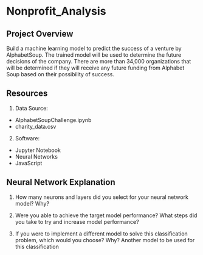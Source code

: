 # Nonprofit_Analysis

## Project Overview
Build a machine learning model to predict the success of a venture by AlphabetSoup.  The trained model will be used to determine the future decisions of the company. There are more than 34,000 organizations that will be determined if they will receive any future funding from Alphabet Soup based on their possibility of success.      

## Resources
1. Data Source:
- AlphabetSoupChallenge.ipynb
- charity_data.csv

2. Software:
- Jupyter Notebook
- Neural Networks
- JavaScript

## Neural Network Explanation
1. How many neurons and layers did you select for your neural network model? Why?


2. Were you able to achieve the target model performance? What steps did you take to try and increase model performance?


3. If you were to implement a different model to solve this classification problem, which would you choose? Why?
Another model to be used for this classification 
